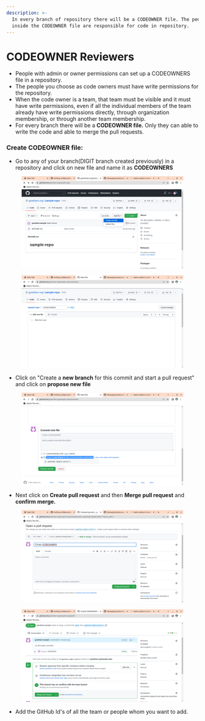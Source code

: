 ```yaml
---
description: >-
  In every branch of repository there will be a CODEOWNER file. The people
  inside the CODEOWNER file are responsible for code in repository.
---
```


# CODEOWNER Reviewers

* People with admin or owner permissions can set up a CODEOWNERS file in a repository.
* The people you choose as code owners must have write permissions for the repository.
* When the code owner is a team, that team must be visible and it must have write permissions, even if all the individual members of the team already have write permissions directly, through organization membership, or through another team membership.
* For every branch there will be a **CODEOWNER file.** Only they can able to write the code and able to merge the pull requests.

### Create CODEOWNER file:

* Go to any of your branch(DIGIT branch created previously) in a repository and click on new file and name it as **CODEOWNERS**

<figure><img src="../../../.gitbook/assets/image (155).png" alt=""><figcaption></figcaption></figure>

<figure><img src="../../../.gitbook/assets/image (174).png" alt=""><figcaption></figcaption></figure>

* Click on "Create a **new branch** for this commit and start a pull request" and click on **propose new file**

&#x20;

<figure><img src="../../../.gitbook/assets/image (180).png" alt=""><figcaption></figcaption></figure>

* Next click on **Create pull request** and then **Merge pull request** and **confirm merge.**

<figure><img src="../../../.gitbook/assets/image (9) (1) (1).png" alt=""><figcaption></figcaption></figure>

<figure><img src="../../../.gitbook/assets/image (50).png" alt=""><figcaption></figcaption></figure>

* Add the GitHub Id's of all the team or people whom you want to add.

